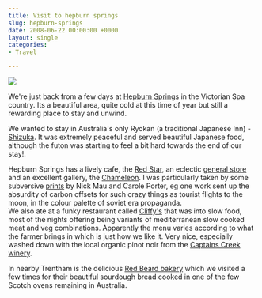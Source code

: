```yaml
---
title: Visit to hepburn springs
slug: hepburn-springs
date: 2008-06-22 00:00:00 +0000
layout: single
categories: 
- Travel

---
```

![][williampickup]

We're just back from a few days at [Hepburn Springs][visitvictoria] in the Victorian Spa country. Its a beautiful area, quite cold at this time of year but still a rewarding place to stay and unwind.
  
We wanted to stay in Australia's only Ryokan (a traditional Japanese Inn) - [Shizuka][shizuka]. It was extremely peaceful and served beautiful Japanese food, although the futon was starting to feel a bit hard towards the end of our stay!.
  
Hepburn Springs has a lively cafe, the [Red Star][theredstar], an eclectic [general store][daylesford] and an excellent gallery, the [Chameleon][thechameleongallery]. I was particularly taken by some subversive [prints][citysearch] by Nick Mau and Carole Porter, eg one work sent up the absurdity of carbon offsets for such crazy things as tourist flights to the moon, in the colour palette of soviet era propaganda.  
We also ate at a funky restaurant called [Cliffy's][visitvictoria 2] that was into slow food, most of the nights offering being variants of mediterranean slow cooked meat and veg combinations. Apparently the menu varies according to what the farmer brings in which is just how we like it. Very nice, especially washed down with the local organic pinot noir from the [Captains Creek winery][captainscreek].
  
In nearby Trentham is the delicious [Red Beard bakery][redbeardbakery] which we visited a few times for their beautiful sourdough bread cooked in one of the few Scotch ovens remaining in Australia.

[captainscreek]: http://www.captainscreek.com/ "Captains Creek Winery"
[citysearch]: http://melbourne.citysearch.com.au/arts/viewContent/1119945819575/1137592862832 "Prints by Nick Mau"
[daylesford]: http://www.daylesford.info/webapps/site/63268/62115/info/gallery-view.html?info_id=72902 "Dayesford General Store"
[redbeardbakery]: http://www.redbeardbakery.com.au/ "Read Beard Bakery"
[shizuka]: http://www.shizuka.com.au/ "Shizuka Ryokan"
[thechameleongallery]: http://www.thechameleongallery.com.au/ "Chameleon Gallery"
[theredstar]: http://www.theredstar.com.au/ "Red Star Cafe"
[visitvictoria]: http://www.visitvictoria.com/displayobject.cfm/objectid.000B0EEA-F76B-1A64-88CD80C476A90318/ "Hepburn Springs"
[visitvictoria 2]: http://www.visitvictoria.com/Regions/Daylesford-and-the-Macedon-Ranges/Things-to-do/Food-and-wine/Local-produce.aspx "Cliffy's"
[williampickup]: /assets/images/2014/01/8081960563.jpg
